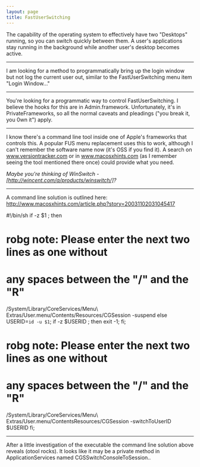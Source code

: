 ```yaml
---
layout: page
title: FastUserSwitching
---
```


The capability of the operating system to effectively have two "Desktops" running, so you can switch quickly between them. A user's applications stay running in the background while another user's desktop becomes active.

----

I am looking for a method to programmatically bring up the login window but not log the current user out, similar to the FastUserSwitching menu item "Login Window..."

----

You're looking for a programmatic way to control FastUserSwitching. I believe the hooks for this are in Admin.framework. Unfortunately, it's in PrivateFrameworks, so all the normal caveats and pleadings ("you break it, you 0wn it") apply.

----

I know there's a command line tool inside one of Apple's frameworks that controls this. A popular FUS menu replacement uses this to work, although I can't remember the software name now (it's OSS if you find it). A search on www.versiontracker.com or in www.macosxhints.com (as I remember seeing the tool mentioned there once) could provide what you need.

*Maybe you're thinking of WinSwitch - [http://wincent.com/a/products/winswitch/]?*

----

A command line solution is outlined here: http://www.macosxhints.com/article.php?story=20031102031045417

    
#!/bin/sh
if  -z $1 ; then
  # robg note: Please enter the next two lines as one without
  # any spaces between the "/" and the "R"
  /System/Library/CoreServices/Menu\ Extras/User.menu/Contents/Resources/CGSession -suspend
else
  USERID=`id -u $1`;
  if  -z $USERID ; then
    exit -1;
  fi;
  # robg note: Please enter the next two lines as one without
  # any spaces between the "/" and the "R"
  /System/Library/CoreServices/Menu\ Extras/User.menu/ContentsResources/CGSession -switchToUserID $USERID
fi;


----

After a little investigation of the executable the command line solution above reveals (otool rocks). It looks like it may be a private method in ApplicationServices named CGSSwitchConsoleToSession..

